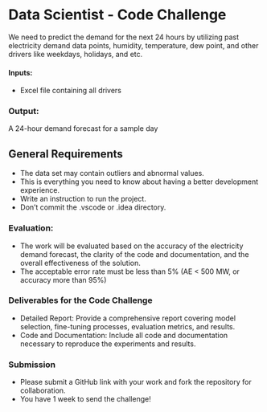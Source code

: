 # Data Scientist - Code Challenge

We need to predict the demand for the next 24 hours by utilizing past electricity demand data points, humidity, temperature, dew point, and other drivers like weekdays, holidays, and etc. 

#### Inputs: 

- Excel file containing all drivers


### Output: 

A 24-hour demand forecast for a sample day

  
## General Requirements
- The data set may contain outliers and abnormal values.
- This is everything you need to know about having a better development experience. 
- Write an instruction to run the project.
- Don’t commit the .vscode or .idea directory.

### Evaluation:

- The work will be evaluated based on the accuracy of the electricity demand forecast, the clarity of the code and documentation, and the overall effectiveness of the solution.
- The acceptable error rate must be less than 5% (AE < 500 MW, or accuracy more than 95%)
  
### Deliverables for the Code Challenge

- Detailed Report: Provide a comprehensive report covering model selection, fine-tuning processes, evaluation metrics, and results.
- Code and Documentation: Include all code and documentation necessary to reproduce the experiments and results.

### Submission
- Please submit a GitHub link with your work and fork the repository for collaboration.
- You have 1 week to send the challenge!
